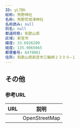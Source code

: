 ```yaml
---
ID: yL7Bh
総称: 熊野神社
名称: 熊野荒坂津神社
名称読み: null
別名: null
都道府県: 和歌山県
区域: 新宮市
緯度: 33.6926209
経度: 135.9865665
郵便番号: 6470061
住所: 和歌山県新宮市三輪崎２３００−１
---
```


## その他

### 参考URL

| URL | 説明          |
| --- | ------------- |
|     | OpenStreetMap |
